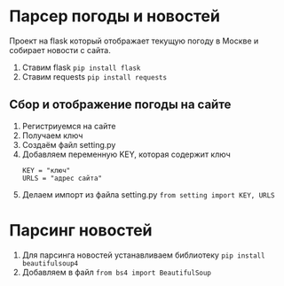 # Парсер погоды и новостей

Проект на flask который отображает текущую погоду в Москве и собирает новости с сайта.

1. Ставим flask `pip install flask`
2. Ставим requests `pip install requests`

## Сбор и отображение погоды на сайте
1. Регистриуемся на сайте 
2. Получаем ключ
3. Создаём файл setting.py
4. Добавляем переменную KEY, которая содержит ключ
    ```
    KEY = "ключ"
    URLS = "адрес сайта"
    ```
5. Делаем импорт из файла setting.py `from setting import KEY, URLS`


# Парсинг новостей
1. Для парсинга новостей устанавливаем библиотеку `pip install beautifulsoup4`
2. Добавляем в файл `from bs4 import BeautifulSoup`

